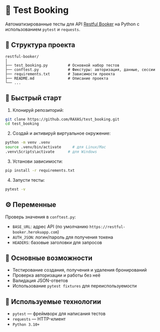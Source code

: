 # 🧪 Test Booking

Автоматизированные тесты для API [Restful Booker](https://restful-booker.herokuapp.com/) на Python с использованием `pytest` и `requests`.

## 📁 Структура проекта

```text
restful-booker/
│
├── test_booking.py         # Основной набор тестов
├── conftest.py             # Фикстуры: авторизация, данные, сессии
├── requirements.txt        # Зависимости проекта
├── README.md               # Описание проекта
└── ...
```

## 🚀 Быстрый старт

1. Клонируй репозиторий:

```bash
git clone https://github.com/RAXAS/test_booking.git
cd test_booking
```

2. Создай и активируй виртуальное окружение:

```bash
python -m venv .venv
source .venv/bin/activate     # для Linux/Mac
.venv\Scripts\activate      # для Windows
```

3. Установи зависимости:

```bash
pip install -r requirements.txt
```

4. Запусти тесты:

```bash
pytest -v
```

## ⚙️ Переменные

Проверь значения в `conftest.py`:

- `BASE_URL`: адрес API (по умолчанию `https://restful-booker.herokuapp.com`)
- `AUTH_JSON`: логин/пароль для получения токена
- `HEADERS`: базовые заголовки для запросов

## 📌 Основные возможности

- Тестирование создания, получения и удаления бронирований
- Проверка авторизации и работы без неё
- Валидация JSON-ответов
- Использование `pytest fixtures` для переиспользуемости

## 🧰 Используемые технологии

- `pytest` — фреймворк для написания тестов
- `requests` — HTTP-клиент
- `Python 3.10+`
